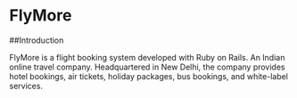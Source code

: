 # FlyMore

##Introduction

FlyMore is a flight booking system developed with Ruby on Rails. An Indian online travel company. Headquartered in New Delhi, the company provides hotel bookings, air tickets, holiday packages, bus bookings, and white-label services.
